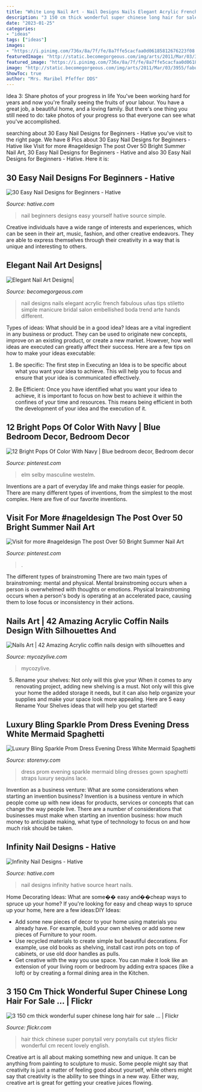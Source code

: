 ```yaml
---
title: "White Long Nail Art - Nail Designs Nails Elegant Acrylic French Fabulous Uñas Tips Stiletto Simple Manicure Bridal Salon Embellished Boda Trend Arte Hands Different"
description: "3 150 cm thick wonderful super chinese long hair for sale …"
date: "2023-01-25"
categories:
- "ideas"
tags: ["ideas"]
images:
- "https://i.pinimg.com/736x/8a/7f/fe/8a7ffe5cacfaa0d06185812676223f08.jpg"
featuredImage: "http://static.becomegorgeous.com/img/arts/2011/Mar/03/3955/fabulous_french_twist_nails.jpg"
featured_image: "https://i.pinimg.com/736x/8a/7f/fe/8a7ffe5cacfaa0d06185812676223f08.jpg"
image: "http://static.becomegorgeous.com/img/arts/2011/Mar/03/3955/fabulous_french_twist_nails.jpg"
ShowToc: true
author: "Mrs. Maribel Pfeffer DDS"
---
```



Idea 3: Share photos of your progress in life
You've been working hard for years and now you're finally seeing the fruits of your labour. You have a great job, a beautiful home, and a loving family. But there's one thing you still need to do: take photos of your progress so that everyone can see what you've accomplished.

	

		
searching about 30 Easy Nail Designs for Beginners - Hative you've visit to the right page. We have 8 Pics about 30 Easy Nail Designs for Beginners - Hative like Visit for more #nageldesign The post Over 50 Bright Summer Nail Art, 30 Easy Nail Designs for Beginners - Hative and also 30 Easy Nail Designs for Beginners - Hative. Here it is:
		
    
## 30 Easy Nail Designs For Beginners - Hative

<img loading=lazy src="https://hative.com/wp-content/uploads/2014/11/easy-nail-designs/27-easy-nail-designs-for-beginners.jpg" onerror="this.onerror=null;this.src='https://tse3.mm.bing.net/th?id=OIP.6bCxR0tzGvIhlcLXFK9oFQHaLG&amp;pid=15.1';" alt="30 Easy Nail Designs for Beginners - Hative">

_Source: hative.com_

>nail beginners designs easy yourself hative source simple. 

	

Creative individuals have a wide range of interests and experiences, which can be seen in their art, music, fashion, and other creative endeavors. They are able to express themselves through their creativity in a way that is unique and interesting to others.

    
## Elegant Nail Art Designs|

<img loading=lazy src="http://static.becomegorgeous.com/img/arts/2011/Mar/03/3955/fabulous_french_twist_nails.jpg" onerror="this.onerror=null;this.src='https://tse3.mm.bing.net/th?id=OIP.tdFvcDOvUVWQhp_ma2fhIAHaJ4&amp;pid=15.1';" alt="Elegant Nail Art Designs|">

_Source: becomegorgeous.com_

>nail designs nails elegant acrylic french fabulous uñas tips stiletto simple manicure bridal salon embellished boda trend arte hands different. 

	

Types of ideas: What should be in a good idea?
Ideas are a vital ingredient in any business or product. They can be used to originate new concepts, improve on an existing product, or create a new market. However, how well ideas are executed can greatly affect their success. Here are a few tips on how to make your ideas executable:
1. Be specific: The first step in Executing an Idea is to be specific about what you want your idea to achieve. This will help you to focus and ensure that your idea is communicated effectively.

2. Be Efficient: Once you have identified what you want your idea to achieve, it is important to focus on how best to achieve it within the confines of your time and resources. This means being efficient in both the development of your idea and the execution of it.


    
## 12 Bright Pops Of Color With Navy | Blue Bedroom Decor, Bedroom Decor

<img loading=lazy src="https://i.pinimg.com/736x/a6/49/86/a6498637a53e4692ced80ae6e40ae6fd.jpg" onerror="this.onerror=null;this.src='https://tse1.mm.bing.net/th?id=OIP.1f0An2iFHPKgXAvyQQOo_gHaKa&amp;pid=15.1';" alt="12 Bright Pops Of Color With Navy | Blue bedroom decor, Bedroom decor">

_Source: pinterest.com_

>elm selby masculine westelm. 

	

Inventions are a part of everyday life and make things easier for people. There are many different types of inventions, from the simplest to the most complex. Here are five of our favorite inventions.

    
## Visit For More #nageldesign The Post Over 50 Bright Summer Nail Art

<img loading=lazy src="https://i.pinimg.com/736x/8a/7f/fe/8a7ffe5cacfaa0d06185812676223f08.jpg" onerror="this.onerror=null;this.src='https://tse1.mm.bing.net/th?id=OIP.p78Q08qr1968UfLMxxuOmQHaNK&amp;pid=15.1';" alt="Visit for more #nageldesign The post Over 50 Bright Summer Nail Art">

_Source: pinterest.com_

>. 

	

The different types of brainstroming
There are two main types of brainstroming: mental and physical. Mental brainstroming occurs when a person is overwhelmed with thoughts or emotions. Physical brainstroming occurs when a person's body is operating at an accelerated pace, causing them to lose focus or inconsistency in their actions.

    
## Nails Art | 42 Amazing Acrylic Coffin Nails Design With Silhouettes And

<img loading=lazy src="https://mycozylive.com/wp-content/uploads/2021/02/19-8.jpg" onerror="this.onerror=null;this.src='https://tse1.mm.bing.net/th?id=OIP.SvsVxS_gzaJjXRrHQVNHZAHaKN&amp;pid=15.1';" alt="Nails Art | 42 Amazing Acrylic coffin nails design with silhouettes and">

_Source: mycozylive.com_

>mycozylive. 

	

5. Rename your shelves: Not only will this give your
When it comes to any renovating project, adding new shelving is a must. Not only will this give your home the added storage it needs, but it can also help organize your supplies and make your space look more appealing. Here are 5 easy Rename Your Shelves ideas that will help you get started!

    
## Luxury Bling Sparkle Prom Dress Evening Dress White Mermaid Spaghetti

<img loading=lazy src="http://d310a9hpolx59w.cloudfront.net/product_photos/48081949/HTB1G8tOPFXXXXXHXpXXq6xXFXXXq_original.jpg" onerror="this.onerror=null;this.src='https://tse3.mm.bing.net/th?id=OIP.m1EgyJjTfRGfq2zCU9PmQQHaMA&amp;pid=15.1';" alt="Luxury Bling Sparkle Prom Dress Evening Dress White Mermaid Spaghetti">

_Source: storenvy.com_

>dress prom evening sparkle mermaid bling dresses gown spaghetti straps luxury sequins lace. 

	

Invention as a business venture: What are some considerations when starting an invention business?
Invention is a business venture in which people come up with new ideas for products, services or concepts that can change the way people live. There are a number of considerations that businesses must make when starting an invention business: how much money to anticipate making, what type of technology to focus on and how much risk should be taken.

    
## Infinity Nail Designs - Hative

<img loading=lazy src="https://hative.com/wp-content/uploads/2015/02/infinity-nails/3-infinity-nail-art-designs.jpg" onerror="this.onerror=null;this.src='https://tse2.mm.bing.net/th?id=OIP.t2afYk5khR7R0NxIy1VhVgHaMH&amp;pid=15.1';" alt="Infinity Nail Designs - Hative">

_Source: hative.com_

>nail designs infinity hative source heart nails. 

	

Home Decorating Ideas: What are some�� easy and��cheap ways to spruce up your home?
If you're looking for easy and cheap ways to spruce up your home, here are a few ideas:DIY Ideas: 
- Add some new pieces of decor to your home using materials you already have. For example, build your own shelves or add some new pieces of Furniture to your room. 
- Use recycled materials to create simple but beautiful decorations. For example, use old books as shelving, install cast iron pots on top of cabinets, or use old door handles as pulls. 
- Get creative with the way you use space. You can make it look like an extension of your living room or bedroom by adding extra spaces (like a loft) or by creating a formal dining area in the Kitchen.

    
## 3 150 Cm Thick Wonderful Super Chinese Long Hair For Sale … | Flickr

<img loading=lazy src="https://c2.staticflickr.com/6/5108/5620118583_f44806299b_b.jpg" onerror="this.onerror=null;this.src='https://tse4.mm.bing.net/th?id=OIP.Y2hYyDSXFP0PspfPdWnpfgHaLC&amp;pid=15.1';" alt="3 150 cm thick wonderful super chinese long hair for sale … | Flickr">

_Source: flickr.com_

>hair thick chinese super ponytail very ponytails cut styles flickr wonderful cm recent lovely english. 

	

Creative art is all about making something new and unique. It can be anything from painting to sculpture to music. Some people might say that creativity is just a matter of feeling good about yourself, while others might say that creativity is the ability to see things in a new way. Either way, creative art is great for getting your creative juices flowing.

